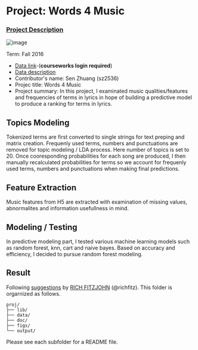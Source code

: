 # Project: Words 4 Music

### [Project Description](doc/Project4_desc.md)

![image](http://cdn.newsapi.com.au/image/v1/f7131c018870330120dbe4b73bb7695c?width=650)

Term: Fall 2016

+ [Data link](https://courseworks2.columbia.edu/courses/11849/files/folder/Project_Files?preview=763391)-(**courseworks login required**)
+ [Data description](doc/readme.html)
+ Contributor's name: Sen Zhuang (sz2536)
+ Projec title: Words 4 Music
+ Project summary:
In this project, I examinated music qualities/features and frequencies of terms in lyrics in hope of building a predictive model to produce a ranking for terms in lyrics. 

## Topics Modeling
Tokenized terms are first converted to single strings for text preping and matrix creation. Frequenly used terms, numbers and punctuations are removed for topic modeling / LDA process. Here number of topics is set to 20.
Once cooresponding probabilities for each song are produced, I then manually recalculated probabilities for terms so we account for frequenly used terms, numbers and punctuations when making final predictions.

## Feature Extraction 
Music features from H5 are extracted with examination of missing values, abnormalites and information usefullness in mind.

## Modeling / Testing
In predictive modeling part, I tested various machine learning models such as random forest, knn, cart and naive bayes. Based on accuracy and efficiency, I decided to pursue random forest modeling.

## Result

	
Following [suggestions](http://nicercode.github.io/blog/2013-04-05-projects/) by [RICH FITZJOHN](http://nicercode.github.io/about/#Team) (@richfitz). This folder is orgarnized as follows.

```
proj/
├── lib/
├── data/
├── doc/
├── figs/
└── output/
```

Please see each subfolder for a README file.
